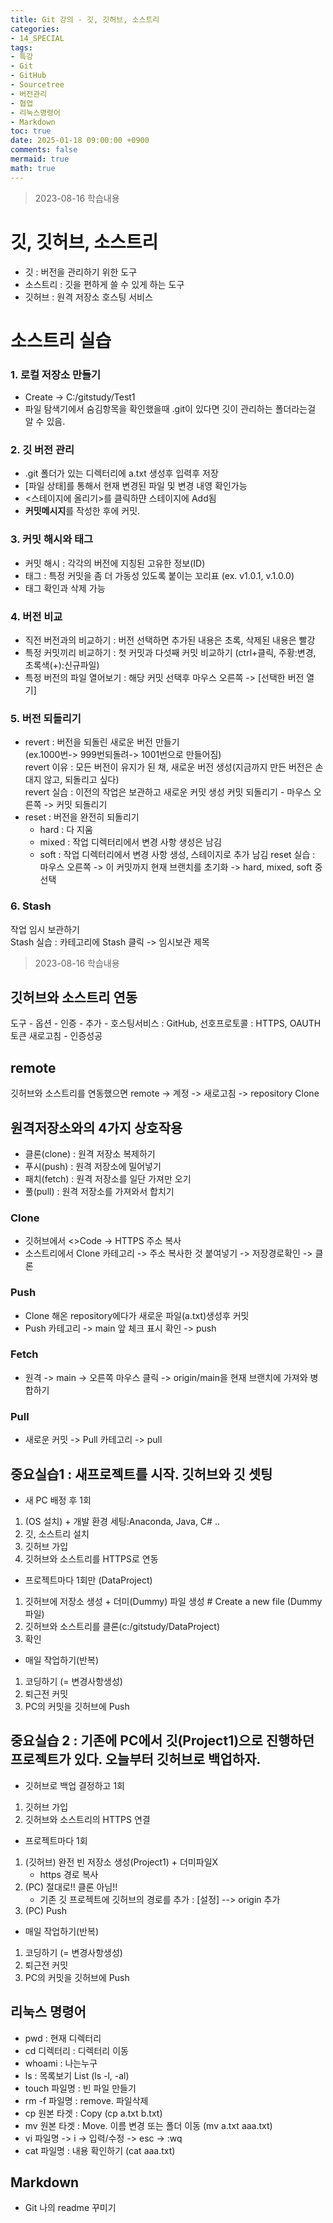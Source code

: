 ```yaml
---
title: Git 강의 - 깃, 깃허브, 소스트리
categories:
- 14_SPECIAL
tags:
- 특강
- Git
- GitHub
- Sourcetree
- 버전관리
- 협업
- 리눅스명령어
- Markdown
toc: true
date: 2025-01-18 09:00:00 +0900
comments: false
mermaid: true
math: true
---
```

> 2023-08-16 학습내용

# 깃, 깃허브, 소스트리
- 깃 : 버전을 관리하기 위한 도구
- 소스트리 : 깃을 편하게 쓸 수 있게 하는 도구
- 깃허브 : 원격 저장소 호스팅 서비스

# 소스트리 실습
### 1. 로컬 저장소 만들기
- Create -> C:/gitstudy/Test1
- 파일 탐색기에서 숨김항목을 확인했을때 .git이 있다면 깃이 관리하는 폴더라는걸 알 수 있음.
### 2. 깃 버전 관리
- .git 폴더가 있는 디렉터리에 a.txt 생성후 입력후 저장
- [파일 상태]를 통해서 현재 변경된 파일 및 변경 내영 확인가능
- <스테이지에 올리기>를 클릭하먄 스테이지에 Add됨
- **커밋메시지**를 작성한 후에 커밋.
### 3. 커밋 해시와 태그
- 커밋 해시 : 각각의 버전에 지칭된 고유한 정보(ID)
- 태그 : 특정 커밋을 좀 더 가동성 있도록 붙이는 꼬리표 (ex. v1.0.1, v.1.0.0)
- 태그 확인과 삭제 가능
### 4. 버전 비교
- 직전 버전과의 비교하기
: 버전 선택하면 추가된 내용은 초록, 삭제된 내용은 빨강
- 특정 커밋끼리 비교하기
: 첫 커밋과 다섯째 커밋 비교하기 (ctrl+클릭, 주황:변경, 초록색(+):신규파일)
- 특정 버전의 파일 열어보기
: 해당 커밋 선택후 마우스 오른쪽 -> [선택한 버전 열기]
### 5. 버전 되돌리기
- revert
: 버전을 되돌린 새로운 버전 만들기    
(ex.1000번-> 999번되돌려-> 1001번으로 만들어짐)   
revert 이유 : 모든 버전이 유지가 된 채, 새로운 버전 생성(지금까지 만든 버전은 손대지 않고, 되돌리고 싶다)   
revert 실습 : 이전의 작업은 보관하고 새로운 커밋 생성
커밋 되돌리기 - 마우스 오른쪽 -> 커밋 되돌리기
- reset
: 버전을 완전히 되돌리기
    - hard : 다 지움
    - mixed : 작업 디렉터리에서 변경 사항 생성은 남김
    - soft : 작업 디렉터리에서 변경 사항 생성, 스테이지로 추가 남김
reset 실습 : 마우스 오른쪽 -> 이 커밋까지 현재 브랜치를 초기화 -> hard, mixed, soft 중 선택
### 6. Stash
작업 임시 보관하기  
Stash 실습 : 카테고리에 Stash 클릭 -> 임시보관 제목

> 2023-08-16 학습내용
## 깃허브와 소스트리 연동
도구 - 옵션 - 인증 - 추가 - 호스팅서비스 : GitHub, 선호프로토콜 : HTTPS, OAUTH 토큰 새로고침 - 인증성공

## remote
깃허브와 소스트리를 연동했으면 remote -> 계정 -> 새로고침 -> repository Clone

## 원격저장소와의 4가지 상호작용
- 클론(clone) : 원격 저장소 복제하기
- 푸시(push) : 원격 저장소에 밀어넣기
- 패치(fetch) : 원격 저장소를 일단 가져만 오기
- 풀(pull) : 원격 저장소를 가져와서 합치기

### Clone
- 깃허브에서 <>Code -> HTTPS 주소 복사
- 소스트리에서 Clone 카테고리 -> 주소 복사한 것 붙여넣기 -> 저장경로확인 -> 클론

### Push
- Clone 해온 repository에다가 새로운 파일(a.txt)생성후 커밋
- Push 카테고리 -> main 앞 체크 표시 확인 -> push

### Fetch
- 원격 -> main -> 오른쪽 마우스 클릭 -> origin/main을 현재 브랜치에 가져와 병합하기

### Pull
- 새로운 커밋 -> Pull 카테고리 -> pull

## 중요실습1 : 새프로젝트를 시작. 깃허브와 깃 셋팅
- 새 PC 배정 후 1회
1. (OS 설치) + 개발 환경 세팅:Anaconda, Java, C# ..
2. 깃, 소스트리 설치
3. 깃허브 가입
4. 깃허브와 소스트리를 HTTPS로 연동
- 프로젝트마다 1회만 (DataProject)
1. 깃허브에 저장소 생성 + 더미(Dummy) 파일 생성  # Create a new file (Dummy파일)
2. 깃허브와 소스트리를 클론(c:/gitstudy/DataProject)
3. 확인
- 매일 작업하기(반복)
1. 코딩하기 (= 변경사항생성)
2. 퇴근전 커밋
3. PC의 커밋을 깃허브에 Push

## 중요실습 2 : 기존에 PC에서 깃(Project1)으로 진행하던 프로젝트가 있다. 오늘부터 깃허브로 백업하자.
- 깃허브로 백업 결정하고 1회
1. 깃허브 가입
2. 깃허브와 소스트리의 HTTPS 연결
- 프로젝트마다 1회
1. (깃허브) 완전 빈 저장소 생성(Project1) + 더미파일X
    - https 경로 복사
2. (PC) 절대로!! 클론 아님!!
    - 기존 깃 프로젝트에 깃허브의 경로를 추가 : [설정] --> origin 추가
3. (PC) Push
- 매일 작업하기(반복)
1. 코딩하기 (= 변경사항생성)
2. 퇴근전 커밋
3. PC의 커밋을 깃허브에 Push

## 리눅스 명령어
- pwd : 현재 디렉터리
- cd 디렉터리 : 디렉터리 이동
- whoami : 나는누구
- ls : 목록보기 List (ls -l, -al)
- touch 파일명 : 빈 파일 만들기
- rm -f 파일명 : remove. 파일삭제
- cp 원본 타겟 : Copy  (cp a.txt b.txt)
- mv 원본 타겟 : Move. 이름 변경 또는 폴더 이동  (mv a.txt aaa.txt)
- vi 파일명 -> i -> 입력/수정 -> esc -> :wq
- cat 파일명 : 내용 확인하기 (cat aaa.txt) 

## Markdown
- Git 나의 readme 꾸미기
